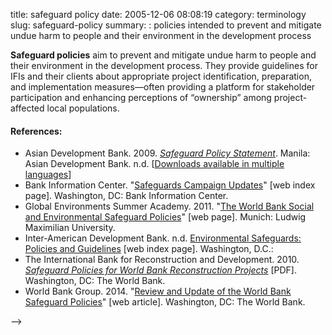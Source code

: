 title: safeguard policy
date: 2005-12-06 08:08:19
category: terminology
slug: safeguard-policy
summary: : policies intended to prevent and mitigate undue harm to people and their environment in the development process

<!--
tags: info, faq
icon: file-code-o
summary: 
-->

<!--
---
layout: post
title:  safeguard policy
date:   2005-12-06 08:08:19
categories: terminology
permalink: /safeguard-policy/
published: true
comments: true
---
-->

**Safeguard policies** aim to prevent and mitigate undue harm to people and their environment in the development process. They provide guidelines for IFIs and their clients about appropriate project identification, preparation, and implementation measures—often providing a platform for stakeholder participation and enhancing perceptions of “ownership” among project-affected local populations.


<!--

=== Safeguard Policies and Performance Standards === 

''Adapted from'': http://www.brettonwoodsproject.org/art-565324

Starting as a loose assembly of internal staff policies adopted by international financial institutions in the 1980s, safeguard policies are framework declarations of explicitly-defined lending requirements to protect people and the environment from the adverse effects of project operations and development initiatives. The World Bank (IBRD and IDA), Asian Development Bank, African Development Bank, and Inter-American Development Bank all currently have such Safeguard Policies in place for investment projects and programme lending (although not for development policy lending (DPL) or reform programmes, which have separate relevant policies; see Update 66).  The Performance Standards of the International Financial Corporation (adopted as the basis of the Equator Principles) and European Bank of Reconstruction and Development can also be considered to be “safeguard policies” [DIFFER ; (see Update 67).]

The safeguards consist of ten key environmental and social policies that set standards and procedures that the borrower and Bank must follow in the lead up to and during World Bank-financed projects. 

The ten safeguards are:

*	Environmental assessment - The 'umbrella policy' through which potential social and environmental impacts are identified and mitigation measures proposed.
*	Natural habitats - places limits on Bank financed projects that may impact on areas of important biodiversity.
*	Pest management - promotes the use of biological or environmental control methods and sets conditions on the acquisition and use of pesticides.
*	Indigenous peoples - establishes standards and procedures when projects affect indigenous communities, it is the only safeguard to in some way reference human rights.
*	Involuntary resettlement - sets standards and procedures for projects that displace people from their homes or cause economic displacement;
*	Forestry - establishes minimum standards on the types of forest projects that the Bank will finance, including commercial logging and plantations under restricted conditions.
*	Safety of dams - establishes procedures and safety requirements for construction of new dams and for projects that depend on safe functioning of existing large dams.
*	Projects on international waterways - seeks to reduce potential conflict between states that border an international waterway over projects that may pollute it.
*	Projects in disputed areas - lays out minimum rules for Bank-financing of projects in areas disputed by two or more states.
*	Cultural property - requires the Bank to avoid damage and assist in the preservation of cultural property.


The [http://www.ifc.org/ifcext/enviro.nsf/AttachmentsByTitle/pol_PerformanceStandards2006_full/$FILE/IFC+Performance+Standards.pdf Performance Standards] are grouped into eight sections, each of which is coupled with [[IFC Guidance Notes to Performance Standards | Guidance Notes]] to further clarify client roles and responsibilities under the standards. The eight [http://www.ifc.org/ifcext/sustainability.nsf/Content/PerformanceStandards Performance Standards](PS) are:

* PS 1:	Social and Environmental Assessment and Management System
* PS 2:	Labor and Working Conditions
* PS 3:	Pollution Prevention and Abatement
* PS 4:	Community Health Safety and Security
* PS 5:	Land Acquisition and Involuntary Resettlement
* PS 6:	Biodiversity Conservation and Sustainable Natural Resource Management
* PS 7:	Indigenous Peoples
* PS 8:	Cultural Heritage

Prior to financing, a proposed project is subject to a social and environmental review during which potential impacts are identified and remediation measures proposed. In reviewing the potential impact of projects, the World Bank and the IFC use a categorisation system that identifies which safeguards are triggered and what level of action or precaution must be taken. 

Projects are rated from category A, the highest risk, down to category C, the lowest.

When the World Bank or a borrower is alleged to be violating any safeguard, complaints can be lodged through the Inspection Panel, a semi-independent body formed in 1993 that enables affected parties to request an investigation into the Bank's role in projects (see Update 34).

IFC clients must address project-related grievances or complaints from affected parties. Complainants can allege violations of safeguards and approach the Compliance Advisor Ombudsman, an internal watchdog that reports directly to the president of the World Bank Group (see Update 34).

…are based on international agreements, even if these protections are not explicitly provided for in the borrower country's national law.&nbsp;

<references/>



-->

<!--
Most MDBs and many other bilateral aid organizationsm IFIs, and some global civil society organizations maintan social safeguard policies as the foundations of the sustainablity frameworks.

## Safeguards in the public sector


### World Bank

http://web.worldbank.org/WBSITE/EXTERNAL/PROJECTS/EXTPOLICIES/EXTSAFEPOL/0,,menuPK:584441~pagePK:64168427~piPK:64168435~theSitePK:584435,00.html

The World Bank regards environmental and social safeguard policies as a cornerstone of its sustainable poverty reduction framwork. The objective of safeguard policies is to prevent and mitigate undue harm to people and their environment in the development process. These policies provide guidelines for bank staff and for clients in the identification, preparation, and implementation of project operations.

The Work Bank safeguard policies emphasise that adverse impacts are avoided, or where not feasible, minimized or mitigated (Do No Harm). They also call for the participation of stakeholders in project design and play an important role in building ownership among affected peoples. The World Bank claims that effectiveness and development impact of client projects and programs has substantially increased as a result of attention to these policies. [1]

The current safeguard policies of international financial institutions can be found [here](http://web.worldbank.org/WBSITE/EXTERNAL/COUNTRIES/LACEXT/EXTLACREGTOPSOCDEV/0,,contentMDK:20547266~menuPK:1308602~pagePK:34004173~piPK:34003707~theSitePK:847655,00.html
).


#### Indigenous Peoples

The World Bank policy on indigenous peoples, Operational Directive (OD) 4.10: Indigenous Peoples

Indigenous Peoples safeguards emphasise that borrowers and Bank staff the need to screen communities in the project area of impact to identify communities meeting the Bank's criteria for "indigenous peoples", to consult with them, and to ensure that they participate in and benefit from the development process.


#### Involuntary Resettlement

The implementation of development projects that require land may cause involuntary displacement of population who live in affected areas. The involuntary displacement may cause severe long-term impacts unless appropriate measures are carefully planned and carried out. Therefore, since 1980 the Bank has developed policies and guidelines for resettlement of project's affected population. The Bank's Resettlement Policy has been modified several times according to the experiences in its application and to the new situations that have emerged. Currently, the olicy in force is the Operational Policy on Involuntary Resettlement OP 4.12. The main objective of this policy isto assist the efforts of the displaced persons to improve their livelihoods and standards, or at least to restore them to pre-displacement levels.

Generally, the projects that may cause involuntary displacement are: infrastructure projects (for instance: dams, roads, water supply and sanitation), management of natural resources, slum upgrading and risk prevention (people who live in areas at prune risk). In the first two types of projects the displacement in a precondition for the implementation of the project whereas the last two kinds of projects the resettlement is a vehicle to improve the living conditions of the population.

In the Latin American and the Caribbean Region, the unplanned growth of cities has generated large deficits in housing, transportation infrastructure, and basic services, especially water and sewage systems. Currently, 75 percent of the population lives in cities. According to this situation, 85 percent of the Bank's financed projects that imply resettlement are in the sectors of urban development, water supply, sanitation and urban transportation, and the 95 percent of the displaced population are located in cities. The projects on urban development, water supply and sanitation lead to an improvement in housing and environment for the residents as well as for the resettled population. For that reason, 80 percent of the displaced population is being resettled for its own benefit, and not as a precondition for development of a project. In this way, resettlement has become a strategy for reducing poverty and a means to reduce levels of housing informality in Latin American cities.

http://web.worldbank.org/WBSITE/EXTERNAL/COUNTRIES/LACEXT/EXTLACREGTOPSOCDEV/0,,contentMDK:20547266~menuPK:1308602~pagePK:34004173~piPK:34003707~theSitePK:847655,00.html

### Strategy

The Bank has carried out a review of the projects it finances in the region and, according to the results, prepares guidelines for the application of the Resettlement Policy. In addition, a guideline for urban resettlement based on the lessons learned in the region is under preparation. It has also been planned to develop guidelines on resettlement and natural resources management, and resettlement for disaster prevention.
http://web.worldbank.org/WBSITE/EXTERNAL/COUNTRIES/LACEXT/EXTLACREGTOPSOCDEV/0,,contentMDK:20547266~menuPK:1308602~pagePK:34004173~piPK:34003707~theSitePK:847655,00.html

### MIGA
http://www.miga.org/projects/index.cfm?stid=1822

### Inter-American Development Bank (IADB / IDB)

[IDB distinguishes between two main categories of safeguards:](http://www.iadb.org/en/insitutional-reforms/better-environmental-and-social-safeguards,1830.html "Better Environmental and Social Safeguards")

#### Environmental safeguards

The IDB adopted its [Environment and Safeguard Compliance Policy in 2006](http://www.iadb.org/news-releases/2010-02/english/idb-boosts-access-accountability-with-new-policy-for-communities-to-voice-concer-6531.html)--calling for safeguard-compliant project designs. To help implement the new policy, in 2007 the IDB created the Environmental Safeguards Unit to help build institutional knowledge and expertise on environmental management. [The IDB was the first multilateral development bank to integrate climate change impacts as part of environmental analysis of key sectors.] In 2009, IDB established an [independent advisory group](http://www.iadb.org/en/topics/sustainability/sustainability-report,1510.html) to provide an independent review and make recommendations to increase policy effectiveness. It also began an [unprecedented process to limit the greenhouse gas emissions of the projects it finances](http://www.iadb.org/en/news/news-releases/2009-11-05/idb-launches-process-to-limit-climate-impact-of-projects-it-finances,5889.html), and endorsed the Extractive Industries Transparency Initiative (EITI), which seeks greater transparency and accountability in contracts and payments in extractive industries. IDB also launched sustainability scorecards for [biofuel](http://www.iadb.org/news/detail.cfm?language=English&id=5617) and [tourism](http://www.iadb.org/news-releases/2009-05/english/idb-releases-sustainability-scorecard-for-private-sector-tourism-projects-5426.html) projects.

#### Social safeguards

IDB establishes three main areas of social safeguards: 1) Indigenous Peoples Policy, 2) Involuntary Resettlement Policy, 3) Operational Policy on Gender Equality.


##### Indigenous Peoples

The IDB operational guidelines (2006) and policy (2007) for Indigenous Peoples.

The Operational Policy on Indigenous Peoples requires that the IDB safeguard indigenous peoples' rights are considered in all aspets of Bank operations and lending portfolio.

Specific goals are to foster development appropriate to the economy and governance of indigenous peoples, to safeguard territorial and cultural integrity, and to preserve a harmonious relationship between people and the natural environment. The Operating Guidelines for the Indigenous Peoples Policy (IPP) was approved in 2006.



The IDB begain the the process to update its existing Women in Development Policy in 2009.

...Operational policy on Gender, ??once approved??, will make the IDB the first multilateral development institution with safeguards for gender equality. http://www.iadb.org/en/insitutional-reforms/better-environmental-and-social-safeguards,1830.html


##### Involuntary Resettlement Policy

Covers any project financed by the Bank that involves the involuntary physical displacement of people living in the area. The goal is to minimize physical and economic disruption. If people must be displaced, the policy requires that pre-project conditions be established and, where possible, that displaced people share in project benefits. The policy also defines the scope and criteria of resettlement plans. The Involuntary Resettlement in IDB Projects: Principles and Guidelines document was approved in 1999.

##### Operational Policy on Gender Equality in Development

Takes into account the Bank's experience supporting the integration of women as leaders, participants, and beneficiaries in development; reflects gains in the region in terms of the status of women and gender equality, as well as emerging challenges; integrates a gender perspective that seeks equal conditions and opportunities for women and men to reach their social, economic, political, and cultural potential; and sets out specific mechanisms for ensuring effective implementation of the Policy and the evaluation of its results. This policy was approved on November 13, 2010.

---


## Safeguards in the private sector


### Equator Banks  (Equator Banks)


### Critical Ecosystem Partnership Fund  (CEPF)


 Founded in 2000, the Critical Ecosystem Partnership Fund is a global leader in enabling civil society to participate in and benefit from conserving some of the world’s most critical ecosystems.

We provide grants for nongovernmental and private sector organizations to help protect biodiversity hotspots, Earth’s most biologically rich yet threatened areas.

The convergence of critical areas for conservation with millions of people who are impoverished and highly dependent on healthy ecosystems for their survival is more evident in the hotspots than anywhere else.

Enabling a stronger voice, influence and action by civil societies is the hallmark of our approach. Our support equips civil society groups to conserve their environment and influence decisions that affect lives, livelihoods and, ultimately, the global environment for the benefit of all. Grant recipients range from small farming cooperatives and community associations to private sector partners and international organizations.

Our grants:

Target biodiversity hotspots in developing and transitional countries.
Are guided by regional investment strategies developed with stakeholders.
Go directly to civil society groups to build this vital constituency for conservation alongside governmental partners.
Create working alliances among diverse groups, combining unique capacities and eliminating duplication of efforts.
Achieve results through an ever-expanding network of partners working together toward shared goals.

http://www.cepf.net/grants/Pages/safeguard_policies.aspx
ENVIRONMENTAL AND SOCIAL SAFEGUARD ASSESSMENT PROCESS

The CEPF project proposal forms seek out several elements of the basic project design including objectives, performance indicators and sustainability issues. Within these applications are a series of safeguard questions that must be answered based on the World Bank’s standard Environmental Assessment. For each, grantees are asked to provide a supporting statement to justify their answer.

CEPF will assess these during the initial proposal review. This review may be deemed satisfactory, or may involve further discussion with the potential grantee. In some cases, additional information may be required for further review and discussion. Throughout the review process, CEPF will maintain contact with the potential grantee to obtain clarification on information provided and request any additional information and documentation needed. In conducting the preliminary evaluation, CEPF will focus on analyzing the materials provided by the potential grantee to determine the following aspects related to the environmental and social effects of the project:

Compliance with CEPF and World Bank environmental and social safeguard policies
Potential for the project to cause adverse environmental impacts
Potential for the project to cause adverse social impacts
Capacity of the applicant to implement any required safeguard-related measures during the preparation and implementation of the project.

At the conclusion of the initial screening, CEPF will identify any environmental and social effects of the project and define any safeguard requirements necessary. For projects above $20,000, a more detailed Project Proposal Application is required, and safeguard requirements may be further elaborated and defined. The grantee is responsible for implementation and monitoring of any required safeguard instrument or other required measures to address Safeguard Policies.

This process is then tracked throughout project implementation similar to the tracking of performance toward project objectives. At each performance reporting stage, grantees will revisit the safeguard policy issues to reconfirm their status, adjust any that may have changed during implementation, and make necessary mitigation steps as needed. In cases where grantees are implementing mitigation actions, they will report on the progress of such implementation similar to that which they are doing for other project elements. The intent of this process is to ensure that the environmental and social safeguard issues are continually monitored and mitigated throughout project implementation.

The final step is to evaluate the environmental and social issues at project completion. Any related documents and lessons learned will be shared via www.cepf.net to help in the design and mitigation of negative environmental and social impacts in future projects.


-->


#### References:

* Asian Development Bank. 2009. *[Safeguard Policy Statement](http://www.adb.org/documents/safeguard-policy-statement)*. Manila: Asian Development Bank. n.d. [[Downloads available in multiple languages](http://www.adb.org/site/safeguards/policy-statement)]
* Bank Information Center. "[Safeguards Campaign Updates](http://www.bicusa.org/issues/safeguards/)" [web index page]. Washington, DC: Bank Information Center.
* Global Environments Summer Academy. 2011. "[The World Bank Social and Environmental Safeguard Policies](http://www.globalenvironments.org/course-outputs/policy-matters/world-bank-social-environmental-safeguard-policies/)" [web page]. Munich: Ludwig Maximilian University.
* Inter-American Development Bank. n.d. [Environmental Safeguards: Policies and Guidelines](http://www.iadb.org/en/topics/sustainability/environmental-safeguards,1517.html) [web index page]. Washington, D.C.:
* The International Bank for Reconstruction and Development. 2010. *[Safeguard Policies for World Bank Reconstruction Projects](http://www.gfdrr.org/sites/gfdrr.org/files/Chapter_21_Safeguard_Policies_for_World_Bank_Reconstruction_Projects.pdf)* [PDF]. Washington, DC: The World Bank.
* World Bank Group. 2014. "[Review and Update of the World Bank Safeguard Policies](https://consultations.worldbank.org/consultation/review-and-update-world-bank-safeguard-policies)" [web article]. Washington, DC: The World Bank.



<!--


<!--
title: safeguard policy
date: 
category: terminology
tags: 
slug: safeguard-policy
summary: :
status: draft

Safeguard Policies

[[Category: Term]][[Category: Development]][[Category: Finance]]


'''Safeguard Policies and Performance Standards'''

''Adapted from'': http://www.brettonwoodsproject.org/art-565324

Starting as a loose assembly of internal staff policies adopted by international financial institutions in the 1980s, safeguard policies are framework declarations of explicitly-defined lending requirements to protect people and the environment from the adverse effects of project operations and development initiatives. The World Bank (IBRD and IDA), Asian Development Bank, African Development Bank, and Inter-American Development Bank all currently have such Safeguard Policies in place for investment projects and programme lending (although not for development policy lending (DPL) or reform programmes, which have separate relevant policies; see Update 66).  The Performance Standards of the International Financial Corporation (adopted as the basis of the Equator Principles) and European Bank of Reconstruction and Development can also be considered to be “safeguard policies” [DIFFER ; (see Update 67).]

The safeguards consist of ten key environmental and social policies that set standards and procedures that the borrower and Bank must follow in the lead up to and during World Bank-financed projects. 

The ten safeguards are:

*	Environmental assessment - The 'umbrella policy' through which potential social and environmental impacts are identified and mitigation measures proposed.
*	Natural habitats - places limits on Bank financed projects that may impact on areas of important biodiversity.
*	Pest management - promotes the use of biological or environmental control methods and sets conditions on the acquisition and use of pesticides.
*	Indigenous peoples - establishes standards and procedures when projects affect indigenous communities, it is the only safeguard to in some way reference human rights.
*	Involuntary resettlement - sets standards and procedures for projects that displace people from their homes or cause economic displacement;
*	Forestry - establishes minimum standards on the types of forest projects that the Bank will finance, including commercial logging and plantations under restricted conditions.
*	Safety of dams - establishes procedures and safety requirements for construction of new dams and for projects that depend on safe functioning of existing large dams.
*	Projects on international waterways - seeks to reduce potential conflict between states that border an international waterway over projects that may pollute it.
*	Projects in disputed areas - lays out minimum rules for Bank-financing of projects in areas disputed by two or more states.
*	Cultural property - requires the Bank to avoid damage and assist in the preservation of cultural property.


The [http://www.ifc.org/ifcext/enviro.nsf/AttachmentsByTitle/pol_PerformanceStandards2006_full/$FILE/IFC+Performance+Standards.pdf Performance Standards] are grouped into eight sections, each of which is coupled with [[IFC Guidance Notes to Performance Standards | Guidance Notes]] to further clarify client roles and responsibilities under the standards. The eight [http://www.ifc.org/ifcext/sustainability.nsf/Content/PerformanceStandards Performance Standards](PS) are:

* PS 1:	Social and Environmental Assessment and Management System
* PS 2:	Labor and Working Conditions
* PS 3:	Pollution Prevention and Abatement
* PS 4:	Community Health Safety and Security
* PS 5:	Land Acquisition and Involuntary Resettlement
* PS 6:	Biodiversity Conservation and Sustainable Natural Resource Management
* PS 7:	Indigenous Peoples
* PS 8:	Cultural Heritage

Prior to financing, a proposed project is subject to a social and environmental review during which potential impacts are identified and remediation measures proposed. In reviewing the potential impact of projects, the World Bank and the IFC use a categorisation system that identifies which safeguards are triggered and what level of action or precaution must be taken. 

Projects are rated from category A, the highest risk, down to category C, the lowest.

When the World Bank or a borrower is alleged to be violating any safeguard, complaints can be lodged through the Inspection Panel, a semi-independent body formed in 1993 that enables affected parties to request an investigation into the Bank's role in projects (see Update 34).

IFC clients must address project-related grievances or complaints from affected parties. Complainants can allege violations of safeguards and approach the Compliance Advisor Ombudsman, an internal watchdog that reports directly to the president of the World Bank Group (see Update 34).

…are based on international agreements, even if these protections are not explicitly provided for in the borrower country's national law.&nbsp;


-->
-->
